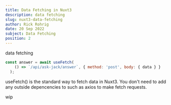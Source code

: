 ```yaml
---
title: Data Fetching in Nuxt3
description: data fetching
slug: nuxt3-data-fetching
author: Rick Rohrig
date: 20 Sep 2022
subject: Data Fetching
position: 2
---
```


data fetching


```js
const answer = await useFetch(
    () => `/api/ask-jack/answer`, { method: 'post', body: { data } }
  );
```

useFetch() is the standard way to fetch data in Nuxt3. You don't need to add any outside depencencies to such as axios to make fetch requests. 

wip

